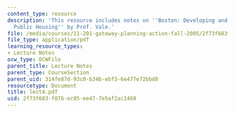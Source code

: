 ```yaml
---
content_type: resource
description: 'This resource includes notes on ''Boston: Developing and Redeveloping
  Public Housing'' by Prof. Vale.'
file: /media/courses/11-201-gateway-planning-action-fall-2005/2f73f683f076ec95ee477e5af2ac1469_lect4.pdf
file_type: application/pdf
learning_resource_types:
- Lecture Notes
ocw_type: OCWFile
parent_title: Lecture Notes
parent_type: CourseSection
parent_uid: 314fe87d-93c0-b34b-ebf3-6e477e72bbd8
resourcetype: Document
title: lect4.pdf
uid: 2f73f683-f076-ec95-ee47-7e5af2ac1469
---
```

